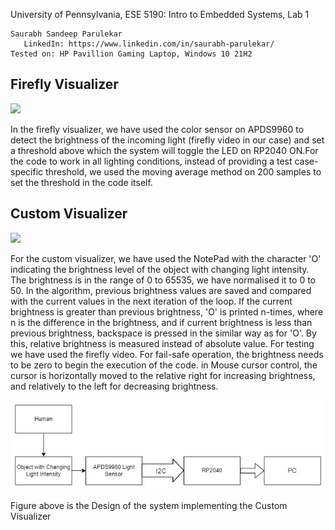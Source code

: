University of Pennsylvania, ESE 5190: Intro to Embedded Systems, Lab 1

    Saurabh Sandeep Parulekar
       LinkedIn: https://www.linkedin.com/in/saurabh-parulekar/
    Tested on: HP Pavillion Gaming Laptop, Windows 10 21H2



## Firefly Visualizer

![](https://github.com/amoghgajare/LAB1-AMOGH-GAJARE-WORKED-WITH-SAURABH-PARULEKAR/blob/main/firefly.gif)

In the firefly visualizer, we have used the color sensor on APDS9960 to detect the brightness of the incoming light (firefly video in our case) and set a threshold above which the system will toggle the LED on RP2040 ON.For the code to work in all lighting conditions, instead of providing a test case-specific threshold, we used the moving average method on 200 samples to set the threshold in the code itself. 


## Custom Visualizer

![](https://github.com/amoghgajare/LAB1-AMOGH-GAJARE-WORKED-WITH-SAURABH-PARULEKAR/blob/main/real-time-visualizer.gif)

For the custom visualizer, we have used the NotePad with the character 'O' indicating the brightness level of the object with changing light intensity. The brightness is in the range of 0 to 65535, we have normalised it to 0 to 50. In the algorithm, previous brightness values are saved and compared with the current values in the next iteration of the loop. If the current brightness is greater than previous brightness, 'O' is printed n-times, where n is the difference in the brightness, and if current brightness is less than previous brightness, backspace is pressed in the similar way as for 'O'. By this, relative brightness is measured instead of absolute value. For testing we have used the firefly video. For fail-safe operation, the brightness needs to be zero to begin the execution of the code. in Mouse cursor control, the cursor is horizontally moved to the relative right for increasing brightness, and relatively to the left for decreasing brightness.

![](https://github.com/amoghgajare/LAB1-AMOGH-GAJARE-WORKED-WITH-SAURABH-PARULEKAR/blob/main/diag.jpg)

Figure above is the Design of the system implementing the Custom Visualizer
